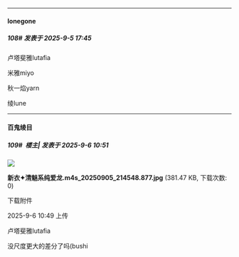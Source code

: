 ﻿
*****

####  lonegone  
##### 108#       发表于 2025-9-5 17:45

卢塔斐雅lutafia

米雅miyo

秋一焰yarn

绫lune


*****

####  百鬼绫目  
##### 109#         楼主| 发表于 2025-9-6 10:51

<img src="https://img.stage1st.com/forum/202509/06/104951pio93bu3939y31i7.jpg" referrerpolicy="no-referrer">

<strong>新衣✦清魅系纯爱龙.m4s_20250905_214548.877.jpg</strong> (381.47 KB, 下载次数: 0)

下载附件

2025-9-6 10:49 上传

卢塔斐雅lutafia

没尺度更大的差分了吗(bushi

